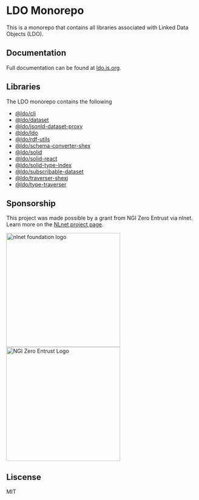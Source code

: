 # LDO Monorepo

This is a monorepo that contains all libraries associated with Linked Data Objects (LDO).

## Documentation
Full documentation can be found at [ldo.js.org](https://ldo.js.org).

## Libraries
The LDO monorepo contains the following 
 - [@ldo/cli](./packages/cli/)
 - [@ldo/dataset](./packages/dataset/)
 - [@ldo/jsonld-dataset-proxy](./packages/jsonld-dataset-proxy/)
 - [@ldo/ldo](./packages/ldo/)
 - [@ldo/rdf-utils](./packages/rdf-utils/)
 - [@ldo/schema-converter-shex](./packages/schema-converter-shex/)
 - [@ldo/solid](./packages/solid/)
 - [@ldo/solid-react](./packages/solid-react/)
 - [@ldo/solid-type-index](./packages/solid-type-index/)
 - [@ldo/subscribable-dataset](./packages/subscribable-dataset/)
 - [@ldo/traverser-shexj](./packages/traverser-shexj/)
 - [@ldo/type-traverser](./packages/type-traverser/)

## Sponsorship
This project was made possible by a grant from NGI Zero Entrust via nlnet. Learn more on the [NLnet project page](https://nlnet.nl/project/SolidUsableApps/).

[<img src="https://nlnet.nl/logo/banner.png" alt="nlnet foundation logo" width="300" />](https://nlnet.nl/)
[<img src="https://nlnet.nl/image/logos/NGI0Entrust_tag.svg" alt="NGI Zero Entrust Logo" width="300" />](https://nlnet.nl/)

## Liscense
MIT